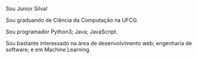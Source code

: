 Sou Junior Silva!

Sou graduando de Ciência da Computação na UFCG.

Sou programador Python3; Java; JavaScript.

Sou bastante interessado na área de desenvolvimento web; engenharia de software; e em Machine Learning.

